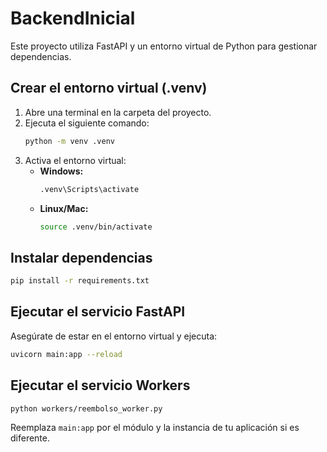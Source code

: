 # BackendInicial

Este proyecto utiliza FastAPI y un entorno virtual de Python para gestionar dependencias.

## Crear el entorno virtual (.venv)

1. Abre una terminal en la carpeta del proyecto.
2. Ejecuta el siguiente comando:
    ```bash
    python -m venv .venv
    ```
3. Activa el entorno virtual:
    - **Windows:**
      ```bash
      .venv\Scripts\activate
      ```
    - **Linux/Mac:**
      ```bash
      source .venv/bin/activate
      ```

## Instalar dependencias

```bash
pip install -r requirements.txt
```

## Ejecutar el servicio FastAPI

Asegúrate de estar en el entorno virtual y ejecuta:

```bash
uvicorn main:app --reload
```

## Ejecutar el servicio Workers
```bash
python workers/reembolso_worker.py
```
Reemplaza `main:app` por el módulo y la instancia de tu aplicación si es diferente.